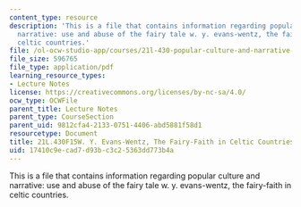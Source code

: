 ```yaml
---
content_type: resource
description: 'This is a file that contains information regarding popular culture and
  narrative: use and abuse of the fairy tale w. y. evans-wentz, the fairy-faith in
  celtic countries.'
file: /ol-ocw-studio-app/courses/21l-430-popular-culture-and-narrative-use-and-abuse-of-the-fairy-tale-fall-2015/17410c9ecad7d93bc3c25363dd773b4a_MIT21L_430F15_Evans.pdf
file_size: 596765
file_type: application/pdf
learning_resource_types:
- Lecture Notes
license: https://creativecommons.org/licenses/by-nc-sa/4.0/
ocw_type: OCWFile
parent_title: Lecture Notes
parent_type: CourseSection
parent_uid: 9812cfa4-2133-0751-4406-abd5881f58d1
resourcetype: Document
title: 21L.430F15W. Y. Evans-Wentz, The Fairy-Faith in Celtic Countries
uid: 17410c9e-cad7-d93b-c3c2-5363dd773b4a
---
```

This is a file that contains information regarding popular culture and narrative: use and abuse of the fairy tale w. y. evans-wentz, the fairy-faith in celtic countries.